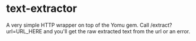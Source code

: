 text-extractor
==============

A very simple HTTP wrapper on top of the Yomu gem. Call /extract?url=URL_HERE and you'll get the raw extracted text from the url or an error.